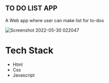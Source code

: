 ## TO DO LIST APP 
A Web app where user can make list for to-dos

![Screenshot 2022-05-30 022047](https://user-images.githubusercontent.com/67954788/170891030-da0bce29-a99d-45e9-b3b3-8b2ac24a7149.png)

# Tech Stack 
* Html
* Css
* Javascript
